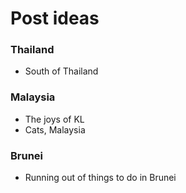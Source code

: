 # Post ideas

### Thailand

* South of Thailand

### Malaysia

* The joys of KL
* Cats, Malaysia

### Brunei

* Running out of things to do in Brunei






